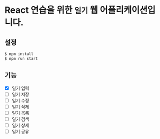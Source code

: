 # React 연습을 위한 `일기` 웹 어플리케이션입니다.

## 설정

```bash
$ npm install
$ npm run start
```

## 기능

- [x] 일기 입력
- [ ] 일기 저장
- [ ] 일기 수정
- [ ] 일기 삭제
- [ ] 일기 목록
- [ ] 일기 검색
- [ ] 일기 상세
- [ ] 일기 공유
